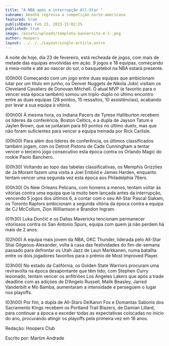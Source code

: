 ```yaml
---
title: "A NBA após a interrupção All-Star "
subname: Amanhã regressa a competição norte-americana
featured: true
publishDate: Feb 23, 2023-15:02:25
published: true
image: /assets/uploads/template-bannersite-4-1-.png
author: Hoopers
layout: ../../../Layout/single-article.astro
---
```

<!--StartFragment-->

A noite de hoje, dia 23 de fevereiro, está recheada de jogos, com mais de metade das equipas envolvidas em ação. 9 jogos e 18 equipas, começando à meia-noite e até ao nascer do sol, o basquetebol na NBA estará presente.



(00h00) Começando com um jogo entre duas equipas que ambicionam lutar por um título em junho, os Denver Nuggets de Nikola Jokić visitam os Cleveland Cavaliers de Donovan Mitchell. O atual MVP (e favorito para o vencer esta época também) somou um triplo-duplo no último encontro entre as duas equipas (28 pontos, 15 ressaltos, 10 assistências), acabando por levar a sua equipa à vitória.



(00h00) À mesma hora, os Indiana Pacers de Tyrese Halliburton recebem os líderes da conferência, Boston Celtics, e a dupla de Jayson Tatum e Jaylen Brown, que se juntaram para 60 pontos no último duelo, mas que não foram suficientes para vencer a equipa treinada por Rick Carlisle.



(00h00) Para além dos líderes de conferência, os últimos classificados também jogam, com os Detroit Pistons de Cade Cunningham a tentar vencer o terceiro jogo consecutivo esta época contra os Orlando Magic do rookie Paolo Banchero.



(00h30) Voltando ao topo das tabelas classificativas, os Memphis Grizzlies de Ja Morant fazem uma visita a Joel Embiid e James Harden, enquanto tentam vencer uma segunda vez esta época aos Philadelphia 76ers. 



(00h30) Os New Orleans Pelicans, com homens a menos, tentam voltar às vitórias contra uma equipa que ia muito bem lançada antes da interrupção, vencendo 5 jogos dos últimos 6, a contar com o seu All-Star Pascal Siakam, os Toronto Raptors ambicionam a segunda vitória da época contra a equipa de CJ McCollum, Zion Williamson e Brandon Ingram.



(01h30) Luka Dončić e os Dallas Mavericks tencionam permanecer vitoriosos contra os San Antonio Spurs, equipa com quem já não perdem há mais de 2 anos.



(02h00) A equipa mais jovem da NBA, OKC Thunder, liderada pelo All-Star Shai Gilgeous-Alexander, volta à casa das festividades do fim-de-semana passado para defrontar os Utah Jazz de Lauri Markkanen, numa batalha entre os dois jogadores favoritos para o prémio de Most Improved Player.



(03h00) No estado da Califórnia, os Golden State Warriors procuram uma reviravolta na época desapontante que têm tido, com Stephen Curry lesionado, tentam vencer os anfitriões Los Angeles Lakers que após a trade deadline com as adições de D’Angelo Russell, Malik Beasley, Jarred Vanderbilt e Mo Bamba, aumentaram a intensidade e perseguem o lugar nos playoffs.



(03h00) Por fim, a dupla de All-Stars De’Aaron Fox e Domantas Sabonis dos Sacramento Kings recebem os Portland Trail Blazers, de Damian Lillard, para continuar a época e exceder todas as expectativas colocadas no início do ano, procurando atingir os playoffs pela primeira vez em 16 anos.



Redação: Hoopers Club



Escrito por: Martim Andrade



<!--EndFragment-->